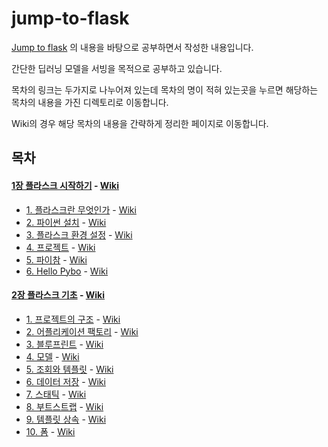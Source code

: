 # jump-to-flask
[Jump to flask](https://wikidocs.net/book/4542) 의 내용을 바탕으로 공부하면서 작성한 내용입니다.

간단한 딥러닝 모델을 서빙을 목적으로 공부하고 있습니다.

목차의 링크는 두가지로 나누어져 있는데 목차의 명이 적혀 있는곳을 누르면 해당하는 목차의 내용을 가진 디렉토리로 이동합니다.

Wiki의 경우 해당 목차의 내용을 간략하게 정리한 페이지로 이동합니다.

## 목차

#### [1장 플라스크 시작하기](1장_플라스크_시작하기) - [Wiki](https://github.com/toriving/jump-to-flask/wiki/1%EC%9E%A5-%ED%94%8C%EB%9D%BC%EC%8A%A4%ED%81%AC-%EC%8B%9C%EC%9E%91%ED%95%98%EA%B8%B0)
- [1. 플라스크란 무엇인가](1장_플라스크_시작하기/1_플라스크란_무엇인가) - [Wiki]()
- [2. 파이썬 설치](1장_플라스크_시작하기/2_파이썬_설치) - [Wiki]()
- [3. 플라스크 환경 설정](1장_플라스크_시작하기/3_플라스크_환경_설정) - [Wiki]()
- [4. 프로젝트](1장_플라스크_시작하기/4_프로젝트) - [Wiki]()
- [5. 파이참](1장_플라스크_시작하기/5_파이참) - [Wiki]()
- [6. Hello Pybo](1장_플라스크_시작하기/6_Hello_Pybo) - [Wiki]()


#### [2장 플라스크 기초](2장_플라스크_기초) - [Wiki](https://github.com/toriving/jump-to-flask/wiki/2%EC%9E%A5-%ED%94%8C%EB%9D%BC%EC%8A%A4%ED%81%AC-%EA%B8%B0%EC%B4%88)

- [1. 프로젝트의 구조](2장_플라스크_기초/1_프로젝트의_구조) - [Wiki]()
- [2. 어플리케이션 팩토리](2장_플라스크_기초/2_어플리케이션_팩토리) - [Wiki]()
- [3. 블루프린트](2장_플라스크_기초/3_블루프린트) - [Wiki]()
- [4. 모델](2장_플라스크_기초/4_모델) - [Wiki]()
- [5. 조회와 템플릿](2장_플라스크_기초/5_조회와_템플릿) - [Wiki]()
- [6. 데이터 저장](2장_플라스크_기초/6_데이터_저장) - [Wiki]()
- [7. 스태틱](2장_플라스크_기초/7_스태틱) - [Wiki]()
- [8. 부트스트랩](2장_플라스크_기초/8_부트스트랩) - [Wiki]()
- [9. 템플릿 상속](2장_플라스크_기초/9_템플릿_상속) - [Wiki]()
- [10. 폼](2장_플라스크_기초/10_폼) - [Wiki]()

